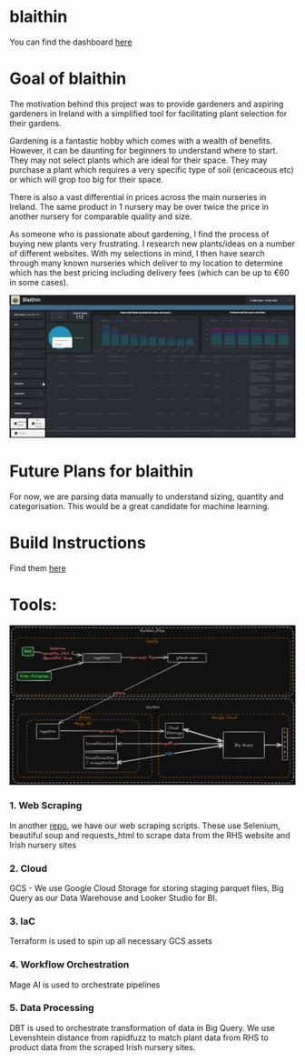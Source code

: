 # blaithin

You can find the dashboard [here](https://lookerstudio.google.com/reporting/004c1328-5006-4d28-9aa2-2feafd76e941)

# Goal of blaithin
The motivation behind this project was to provide gardeners and aspiring gardeners in Ireland with a simplified tool for facilitating plant selection for their gardens. 

Gardening is a fantastic hobby which comes with a wealth of benefits. However, it can be daunting for beginners to understand where to start. They may not select plants which are ideal for their space. They may purchase a plant which requires a very specific type of soil (ericaceous etc) or which will grop too big for their space. 

There is also a vast differential in prices across the main nurseries in Ireland. The same product in 1 nursery may be over twice the price in another nursery for comparable quality and size. 

As someone who is passionate about gardening, I find the process of buying new plants very frustrating. I research new plants/ideas on a number of different websites. With my selections in mind, I then have search through many known nurseries which deliver to my location to determine which has the best pricing including delivery fees (which can be up to €60 in some cases).

![Example showing the Looker dashboard for blaithin](example.gif)

# Future Plans for blaithin
For now, we are parsing data manually to understand sizing, quantity and categorisation. This would be a great candidate for machine learning. 

# Build Instructions
Find them [here](BUILD.md)

# Tools:
![Data Flow within blaithin](data_flow.png)
### 1. Web Scraping
In another [repo](https://github.com/aburnsy/blaithin_files), we have our web scraping scripts. These use Selenium, beautiful soup and requests_html to scrape data from the RHS website and Irish nursery sites
### 2. Cloud
GCS - We use Google Cloud Storage for storing staging parquet files, Big Query as our Data Warehouse and Looker Studio for BI.
### 3. IaC
Terraform is used to spin up all necessary GCS assets
### 4. Workflow Orchestration
Mage AI is used to orchestrate pipelines
### 5. Data Processing
DBT is used to orchestrate transformation of data in Big Query.
We use Levenshtein distance from rapidfuzz to match plant data from RHS to product data from the scraped Irish nursery sites.